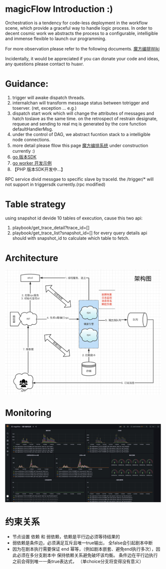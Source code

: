# magicFlow Introduction :)

Orchestration is a tendency for code-less deployment in the workflow scene,
which provide a graceful way to handle logic process. In order to decent 
cosmic work we abstracts the process to a configurable, intelligible and immense
flexible to launch our programming.

For more observation please refer to the following documents.
[魔方编排Wiki](https://wiki.zhiyinlou.com/pages/viewpage.action?pageId=146264643)

Incidentally, it would be appreciated if you can donate your code and ideas, any questions
please contact to huaxr.

# Guidance:
1. trigger will awake dispatch threads.
2. internalchan will transform messsage status between totrigger and toserver. (ret, exception ... e.g.)
3. dispatch start work which will change the attributes of messages and hatch toslave as the same time.
   on the retrospect of restrain designate, requeue and sending to real mq is generated by the core function defaultHandlerMsg.
4. under the control of DAG, we abstract fucntion stack to a intelligible node connections. 
5. more detail please fllow this page [魔方编排系统](https://flow.xesv5.com/#/g6)  under construction currently :)
6. [go 版本SDK](https://github.com/huaxr/flowsdk-go) 
7. [go worker 开发示例](https://github.com/huaxr/worker-example)
8. 【PHP 版本SDK开发中...】


RPC service divid messgae to specific slave by traceId.
the /trigger/* will not support in triggersdk currently.(rpc modified)


# Table strategy
using snapshot id devide 10 tables of execution, cause this two api:
1. playbook/get_trace_detail?trace_id=[]
2. playbook/get_trace_list?snapshot_id=[]
for every query details api should with snapshot_id to calculate which table to fetch.

# Architecture
![架构图](static/imgs/后端架构.png)

# Monitoring
![监控大盘](static/imgs/监控.png)

# 约束关系
- 节点设置 依赖 和 弱依赖，依赖是平行边必须等待结果的
- 弱依赖是条件边，必须满足互斥且唯一true输出， 全false会引起剧本中断
- 因为在剧本执行需要保证 end 幂等，（例如剧本嵌套、避免end执行多次），因此必须在多分支剧本中
 保持依赖关系避免破坏该均衡。 条件边在平行边执行之前会得到唯一一条true表达式， （单choice分支将变得没有意义）
 

